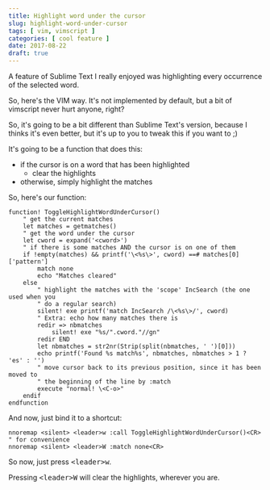 ```yaml
---
title: Highlight word under the cursor
slug: highlight-word-under-cursor
tags: [ vim, vimscript ]
categories: [ cool feature ]
date: 2017-08-22
draft: true
---
```


A feature of Sublime Text I really enjoyed was highlighting every occurrence of
the selected word.

So, here's the VIM way. It's not implemented by default, but a bit of vimscript
never hurt anyone, right?

So, it's going to be a bit different than Sublime Text's version, because I
thinks it's even better, but it's up to you to tweak this if you want to ;)

It's going to be a function that does this:

- if the cursor is on a word that has been highlighted
    - clear the highlights
- otherwise, simply highlight the matches

So, here's our function:

```vim
function! ToggleHighlightWordUnderCursor()
    " get the current matches
    let matches = getmatches()
    " get the word under the cursor
    let cword = expand('<cword>')
    " if there is some matches AND the cursor is on one of them
    if !empty(matches) && printf('\<%s\>', cword) ==# matches[0]['pattern']
        match none
        echo "Matches cleared"
    else
        " highlight the matches with the 'scope' IncSearch (the one used when you
        " do a regular search)
        silent! exe printf('match IncSearch /\<%s\>/', cword)
        " Extra: echo how many matches there is
        redir => nbmatches
            silent! exe "%s/".cword."//gn"
        redir END
        let nbmatches = str2nr(Strip(split(nbmatches, ' ')[0]))
        echo printf('Found %s match%s', nbmatches, nbmatches > 1 ? 'es' : '')
        " move cursor back to its previous position, since it has been moved to
        " the beginning of the line by :match 
        execute "normal! \<C-o>"
    endif
endfunction
```

And now, just bind it to a shortcut:

```vim
nnoremap <silent> <leader>w :call ToggleHighlightWordUnderCursor()<CR>
" for convenience
nnoremap <silent> <leader>W :match none<CR>
```

So now, just press <kbd>&lt;leader&gt;w</kbd>.

Pressing <kbd>&lt;leader&gt;W</kbd> will clear the highlights, wherever you are.

